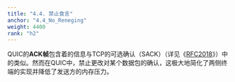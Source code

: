 ```yaml
---
title: "4.4. 禁止食言"
anchor: "4.4_No_Reneging"
weight: 4400
rank: "h2"
---
```


QUIC的**ACK帧**包含着的信息与TCP的可选确认（SACK）（详见《[RFC2018](https://www.rfc-editor.org/info/rfc2018)》）中的类似。然而在QUIC中，禁止更改对某个数据包的确认，这极大地简化了两侧终端的实现并降低了发送方的内存压力。
